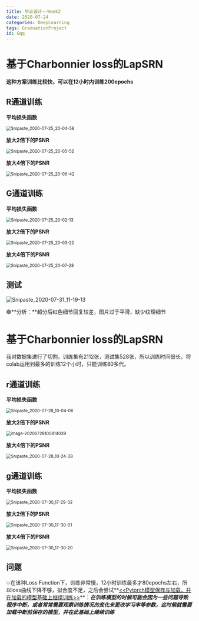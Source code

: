 ```yaml
---
title: 毕业设计—-Week2
date: 2020-07-24
categories: DeepLearning 
tags: GraduationProject
id: Gqq
---
```


# 基于Charbonnier loss的LapSRN

**这种方案训练比较快，可以在12小时内训练200epochs**

## R通道训练

**平均损失函数**

<img src="https://tva4.sinaimg.cn/large/005tpOh1gy1gh3h1z95cnj30jg0ekt9e.jpg" alt="Snipaste_2020-07-25_20-04-58" style="zoom:80%;" />

**放大2倍下的PSNR**

<img src="https://tva1.sinaimg.cn/large/005tpOh1gy1gh3h2x6dx8j30jg0emdgv.jpg" alt="Snipaste_2020-07-25_20-05-52" style="zoom:80%;" />

**放大4倍下的PSNR**

<img src="https://tvax4.sinaimg.cn/large/005tpOh1gy1gh3h3uocm8j30jg0elgmv.jpg" alt="Snipaste_2020-07-25_20-06-42" style="zoom:80%;" />

## G通道训练

**平均损失函数**

<img src="https://tva1.sinaimg.cn/large/005tpOh1gy1gh3gz4ewrxj30jg0enaam.jpg" alt="Snipaste_2020-07-25_20-02-13" style="zoom:80%;" />

**放大2倍下的PSNR**

<img src="https://tvax2.sinaimg.cn/large/005tpOh1gy1gh3h0dh76zj30jg0enmy2.jpg" alt="Snipaste_2020-07-25_20-03-22" style="zoom:80%;" />

**放大4倍下的PSNR**

<img src="https://tvax1.sinaimg.cn/large/005tpOh1gy1gh3h4lpsysj30jg0ej3zh.jpg" alt="Snipaste_2020-07-25_20-07-28" style="zoom:80%;" />

## 测试

![Snipaste_2020-07-31_11-19-13](https://tvax2.sinaimg.cn/large/005tpOh1gy1gh9zl3mta2j30rp0ipq6c.jpg)

🟢**分析：**超分后红色细节回复较差，图片过于平滑，缺少纹理细节



# 基于Charbonnier loss的LapSRN

我对数据集进行了切割，训练集有2112张，测试集528张，所以训练时间很长，将colab运用到最多的训练12个小时，只能训练80多代。

## r通道训练

**平均损失函数**

<img src="https://tva1.sinaimg.cn/large/005tpOh1gy1gh6gmhmzttj30jg0eiaai.jpg" alt="Snipaste_2020-07-28_10-04-06" style="zoom:80%;" />

**放大2倍下的PSNR**

<img src="C:\Users\Zheng\AppData\Roaming\Typora\typora-user-images\image-20200728100814039.png" alt="image-20200728100814039" style="zoom:80%;" />

**放大4倍下的PSNR**

<img src="https://tvax4.sinaimg.cn/large/005tpOh1gy1gh6h59e90yj30jg0en0tr.jpg" alt="Snipaste_2020-07-28_10-24-38" style="zoom:80%;" />

## g通道训练

**平均损失函数**

<img src="https://tvax3.sinaimg.cn/large/005tpOh1gy1gh94p65w64j30jg0emmxk.jpg" alt="Snipaste_2020-07-30_17-29-32" style="zoom:80%;" />

**放大2倍下的PSNR**

<img src="https://tva2.sinaimg.cn/large/005tpOh1gy1gh94pw44agj30jg0emmxq.jpg" alt="Snipaste_2020-07-30_17-30-01" style="zoom:80%;" />

**放大4倍下的PSNR**

<img src="https://tvax4.sinaimg.cn/large/005tpOh1gy1gh94q7jv2mj30jg0emdgb.jpg" alt="Snipaste_2020-07-30_17-30-20" style="zoom:80%;" />

## 问题

💥在该种Loss Function下，训练非常慢，12小时训练最多才80epochs左右，所以loss曲线下降不够，拟合度不足，之后会尝试**[<<Pytorch模型保存与加载，并在加载的模型基础上继续训练>>](https://www.jianshu.com/p/1cd6333128a1)**：***在训练模型的时候可能会因为一些问题导致程序中断，或者常常需要观察训练情况的变化来更改学习率等参数，这时候就需要加载中断前保存的模型，并在此基础上继续训练***